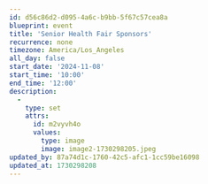 ```yaml
---
id: d56c86d2-d095-4a6c-b9bb-5f67c57cea8a
blueprint: event
title: 'Senior Health Fair Sponsors'
recurrence: none
timezone: America/Los_Angeles
all_day: false
start_date: '2024-11-08'
start_time: '10:00'
end_time: '12:00'
description:
  -
    type: set
    attrs:
      id: m2vyvh4o
      values:
        type: image
        image: image2-1730298205.jpeg
updated_by: 87a74d1c-1760-42c5-afc1-1cc59be16098
updated_at: 1730298208
---
```

